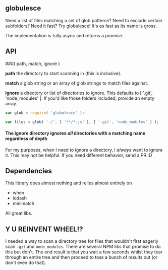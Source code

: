 ## globulesce
Need a list of files matching a set of glob patterns? Need to exclude certain subfolders? Need it fast? Try globulesce! It's as fast as its name is gross.

The implementation is fully async and returns a promise.

## API

###( path, match, ignore )

__path__ the directory to start scanning in (this is inclusive).

__match__ a glob string or an array of glob strings to match files against.

__ignore__ a directory or list of directories to ignore. This defaults to [ '.git', 'node_modules' ]. If you'd like those folders included, provide an empty array.

```javascript
var glob = require( 'globulesce' );

var files = glob( './', [ '**/*.js' ], [ '.git', 'node_modules' ] );
```

#### The ignore directory ignores *all* directories with a matching name regardless of depth
For my purposes, when I need to ignore a directory, I _always_ want to ignore it. This may not be helpful. If you need different behavior, send a PR :D

## Dependencies
This library does almost nothing and relies almost entirely on

 * when
 * lodash
 * minimatch

All great libs.

## Y U REINVENT WHEEL!?
I needed a way to scan a directory tree for files that wouldn't first eagerly scan `.git` and `node_modules`. There are several NPM libs that promise to do this but don't. The end result is that you wait a few seconds whilst they tear through an entire tree and then proceed to toss a bunch of results out (or don't even do that).